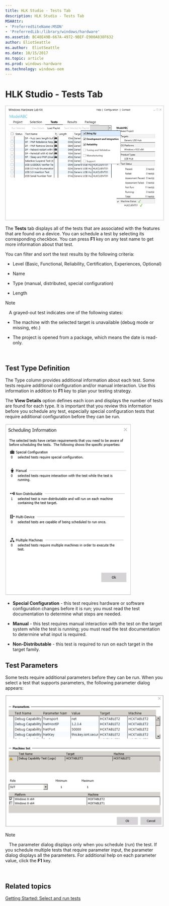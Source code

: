 ```yaml
---
title: HLK Studio - Tests Tab
description: HLK Studio - Tests Tab
MSHAttr:
- 'PreferredSiteName:MSDN'
- 'PreferredLib:/library/windows/hardware'
ms.assetid: BC48E49B-667A-4972-9BEF-E900A838F632
author: EliotSeattle
ms.author:  EliotSeattle
ms.date: 10/15/2017
ms.topic: article
ms.prod: windows-hardware
ms.technology: windows-oem
---
```


# HLK Studio - Tests Tab


![hlk studio tests tab](images/p-hlk-studio-tests-tab.png)

The **Tests** tab displays all of the tests that are associated with the features that are found on a device. You can schedule a test by selecting its corresponding checkbox. You can press **F1** key on any test name to get more information about that test.

You can filter and sort the test results by the following criteria:

-   Level (Basic, Functional, Reliability, Certification, Experiences, Optional)

-   Name

-   Type (manual, distributed, special configuration)

-   Length

>[!NOTE]
>  
A grayed-out test indicates one of the following states:

-   The machine with the selected target is unavailable (debug mode or missing, etc.)

-   The project is opened from a package, which means the date is read-only.

 

## <span id="Test_Type_Definition"></span><span id="test_type_definition"></span><span id="TEST_TYPE_DEFINITION"></span>Test Type Definition


The Type column provides additional information about each test. Some tests require additional configuration and/or manual interaction. Use this information in addition to **F1** key to plan your testing strategy.

The **View Details** option defines each icon and displays the number of tests are found for each type. It is important that you review this information before you schedule any test, especially special configuration tests that require additional configuration before they can be run.

![test type details dialog box](images/hck-winb-test-type-details-db.png)

-   **Special Configuration** - this test requires hardware or software configuration changes before it is run; you must read the test documentation to determine what steps are needed.

-   **Manual** - this test requires manual interaction with the test on the target system while the test is running; you must read the test documentation to determine what input is required.

-   **Non-Distributable** - this test is required to run on each target in the target family.

## <span id="Test_Parameters"></span><span id="test_parameters"></span><span id="TEST_PARAMETERS"></span>Test Parameters


Some tests require additional parameters before they can be run. When you select a test that supports parameters, the following parameter dialog appears:

![test parameter dialog box](images/hck-winb-parameter-db.png)

>[!NOTE]
>  
The parameter dialog displays only when you schedule (run) the test. If you schedule multiple tests that require parameter input, the parameter dialog displays all the parameters. For additional help on each parameter value, click the **F1** key.

 

## <span id="related_topics"></span>Related topics


[Getting Started: Select and run tests](..\getstarted\step-6-select-and-run-tests.md)

 

 







